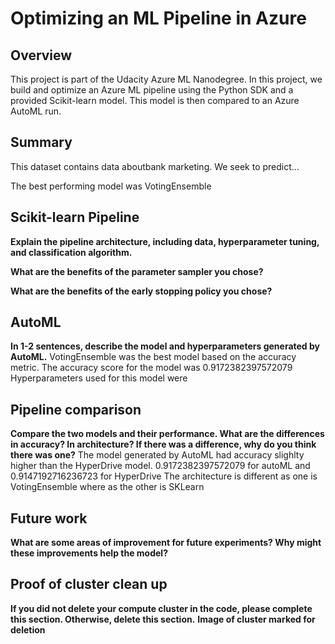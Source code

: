 # Optimizing an ML Pipeline in Azure

## Overview
This project is part of the Udacity Azure ML Nanodegree.
In this project, we build and optimize an Azure ML pipeline using the Python SDK and a provided Scikit-learn model.
This model is then compared to an Azure AutoML run.

## Summary
This dataset contains data aboutbank marketing. We seek to predict...

The best performing model was VotingEnsemble

## Scikit-learn Pipeline
**Explain the pipeline architecture, including data, hyperparameter tuning, and classification algorithm.**

**What are the benefits of the parameter sampler you chose?**

**What are the benefits of the early stopping policy you chose?**

## AutoML
**In 1-2 sentences, describe the model and hyperparameters generated by AutoML.**
VotingEnsemble was the best model based on the accuracy metric. The accuracy score for the model was 0.9172382397572079
Hyperparameters used for this model were 

## Pipeline comparison
**Compare the two models and their performance. What are the differences in accuracy? In architecture? If there was a difference, why do you think there was one?**
The model generated by AutoML had accuracy slighlty higher than the HyperDrive model. 0.9172382397572079 for autoML and 0.9147192716236723 for HyperDrive
The architecture is different as one is VotingEnsemble where as the other is SKLearn

## Future work
**What are some areas of improvement for future experiments? Why might these improvements help the model?**

## Proof of cluster clean up
**If you did not delete your compute cluster in the code, please complete this section. Otherwise, delete this section.**
**Image of cluster marked for deletion**
